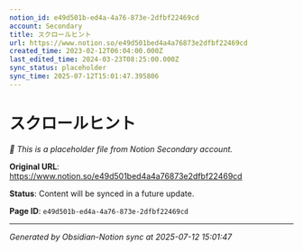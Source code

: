 ```yaml
---
notion_id: e49d501b-ed4a-4a76-873e-2dfbf22469cd
account: Secondary
title: スクロールヒント
url: https://www.notion.so/e49d501bed4a4a76873e2dfbf22469cd
created_time: 2023-02-12T06:04:00.000Z
last_edited_time: 2024-03-23T08:25:00.000Z
sync_status: placeholder
sync_time: 2025-07-12T15:01:47.395806
---
```


# スクロールヒント

*🔄 This is a placeholder file from Notion Secondary account.*

**Original URL**: https://www.notion.so/e49d501bed4a4a76873e2dfbf22469cd

**Status**: Content will be synced in a future update.

**Page ID**: `e49d501b-ed4a-4a76-873e-2dfbf22469cd`

---

*Generated by Obsidian-Notion sync at 2025-07-12 15:01:47*
